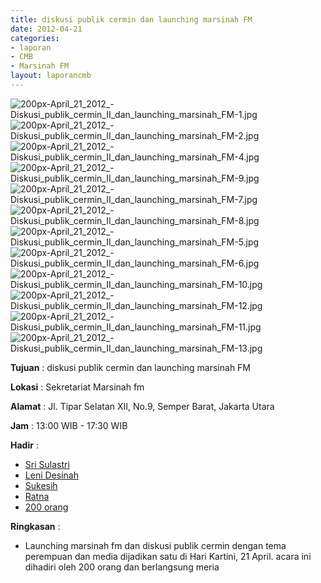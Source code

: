 ```yaml
---
title: diskusi publik cermin dan launching marsinah FM
date: 2012-04-21
categories:
- laporan
- CMB
- Marsinah FM
layout: laporancmb
---
```


![200px-April_21_2012_-_Diskusi_publik_cermin_II_dan_launching_marsinah_FM_-1.jpg](/uploads/200px-April_21_2012_-_Diskusi_publik_cermin_II_dan_launching_marsinah_FM_-1.jpg)
![200px-April_21_2012_-_Diskusi_publik_cermin_II_dan_launching_marsinah_FM_-2.jpg](/uploads/200px-April_21_2012_-_Diskusi_publik_cermin_II_dan_launching_marsinah_FM_-2.jpg)
![200px-April_21_2012_-_Diskusi_publik_cermin_II_dan_launching_marsinah_FM_-4.jpg](/uploads/200px-April_21_2012_-_Diskusi_publik_cermin_II_dan_launching_marsinah_FM_-4.jpg)
![200px-April_21_2012_-_Diskusi_publik_cermin_II_dan_launching_marsinah_FM_-9.jpg](/uploads/200px-April_21_2012_-_Diskusi_publik_cermin_II_dan_launching_marsinah_FM_-9.jpg)
![200px-April_21_2012_-_Diskusi_publik_cermin_II_dan_launching_marsinah_FM_-7.jpg](/uploads/200px-April_21_2012_-_Diskusi_publik_cermin_II_dan_launching_marsinah_FM_-7.jpg)
![200px-April_21_2012_-_Diskusi_publik_cermin_II_dan_launching_marsinah_FM_-8.jpg](/uploads/200px-April_21_2012_-_Diskusi_publik_cermin_II_dan_launching_marsinah_FM_-8.jpg)
![200px-April_21_2012_-_Diskusi_publik_cermin_II_dan_launching_marsinah_FM_-5.jpg](/uploads/200px-April_21_2012_-_Diskusi_publik_cermin_II_dan_launching_marsinah_FM_-5.jpg)
![200px-April_21_2012_-_Diskusi_publik_cermin_II_dan_launching_marsinah_FM_-6.jpg](/uploads/200px-April_21_2012_-_Diskusi_publik_cermin_II_dan_launching_marsinah_FM_-6.jpg)
![200px-April_21_2012_-_Diskusi_publik_cermin_II_dan_launching_marsinah_FM_-10.jpg](/uploads/200px-April_21_2012_-_Diskusi_publik_cermin_II_dan_launching_marsinah_FM_-10.jpg)
![200px-April_21_2012_-_Diskusi_publik_cermin_II_dan_launching_marsinah_FM_-12.jpg](/uploads/200px-April_21_2012_-_Diskusi_publik_cermin_II_dan_launching_marsinah_FM_-12.jpg)
![200px-April_21_2012_-_Diskusi_publik_cermin_II_dan_launching_marsinah_FM_-11.jpg](/uploads/200px-April_21_2012_-_Diskusi_publik_cermin_II_dan_launching_marsinah_FM_-11.jpg)
![200px-April_21_2012_-_Diskusi_publik_cermin_II_dan_launching_marsinah_FM_-13.jpg](/uploads/200px-April_21_2012_-_Diskusi_publik_cermin_II_dan_launching_marsinah_FM_-13.jpg)


**Tujuan** : diskusi publik cermin dan launching marsinah FM

**Lokasi** : Sekretariat Marsinah fm

**Alamat** : Jl. Tipar Selatan XII, No.9, Semper Barat, Jakarta Utara

**Jam** : 13:00 WIB - 17:30 WIB

**Hadir** : 
* [Sri Sulastri](http://wiki.ciptamedia.org/wiki/Dona)
* [Leni Desinah](http://wiki.ciptamedia.org/wiki/Atin)
* [Sukesih](http://wiki.ciptamedia.org/wiki/Sukesih)
* [Ratna](http://wiki.ciptamedia.org/wiki/Ratna)
* [200 orang](http://wiki.ciptamedia.org/wiki/200_orang)

**Ringkasan** : 
* Launching marsinah fm dan diskusi publik cermin dengan tema perempuan dan media dijadikan satu di Hari Kartini, 21 April. acara ini dihadiri oleh 200 orang dan berlangsung meria
